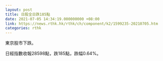 ```yaml
---
layout: post
title: 日股全日跌185點
date: 2021-07-05 14:34:19.000000000 +08:00
link: https://news.rthk.hk/rthk/ch/component/k2/1599235-20210705.htm
categories: rthk
---
```


東京股市下跌。

日經指數收報28598點，跌185點，跌幅0.64%。
